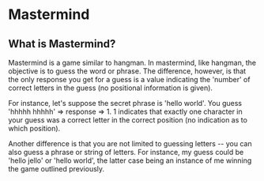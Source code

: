 # Mastermind

## What is Mastermind?
Mastermind is a game similar to hangman. In mastermind, like hangman, the objective is to guess the word or phrase. The difference, however, is that the only response you get for a guess is a value indicating the 'number' of correct letters in the guess (no positional information is given).

For instance, let's suppose the secret phrase is 'hello world'. You guess 'hhhhh hhhhh' => response => 1. 1 indicates that exactly one character in your guess was a correct letter in the correct position (no indication as to which position).

Another difference is that you are not limited to guessing letters -- you can also guess a phrase or string of letters. For instance, my guess could be 'hello jello' or 'hello world', the latter case being an instance of me winning the game outlined previously.
